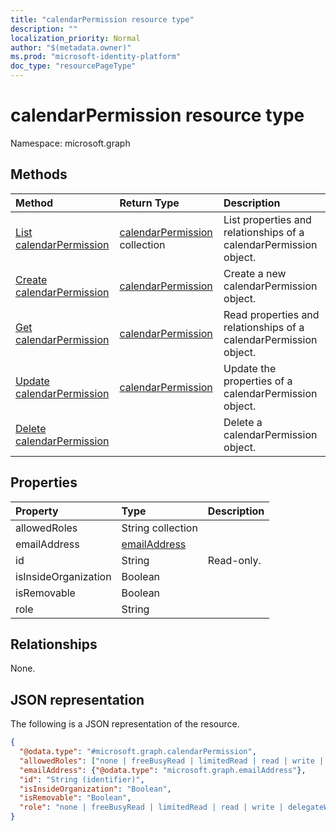 ```yaml
---
title: "calendarPermission resource type"
description: ""
localization_priority: Normal
author: "$(metadata.owner)"
ms.prod: "microsoft-identity-platform"
doc_type: "resourcePageType"
---
```


# calendarPermission resource type

Namespace: microsoft.graph

## Methods

| Method                                                           | Return Type                                            | Description                                                       |
| :--------------------------------------------------------------- | :----------------------------------------------------- | :---------------------------------------------------------------- |
| [List calendarPermission](../api/calendarpermission-list.md)     | [calendarPermission](calendarPermission.md) collection | List properties and relationships of a calendarPermission object. |
| [Create calendarPermission](../api/calendarpermission-create.md) | [calendarPermission](calendarPermission.md)            | Create a new calendarPermission object.                           |
| [Get calendarPermission](../api/calendarpermission-get.md)       | [calendarPermission](calendarPermission.md)            | Read properties and relationships of a calendarPermission object. |
| [Update calendarPermission](../api/calendarpermission-update.md) | [calendarPermission](calendarPermission.md)            | Update the properties of a calendarPermission object.             |
| [Delete calendarPermission](../api/calendarpermission-delete.md) |                                                        | Delete a calendarPermission object.                               |

## Properties

| Property             | Type                                         | Description |
| :------------------- | :------------------------------------------- | :---------- |
| allowedRoles         | String collection                            |             |
| emailAddress         | [emailAddress](../resources/emailaddress.md) |             |
| id                   | String                                       | Read-only.  |
| isInsideOrganization | Boolean                                      |             |
| isRemovable          | Boolean                                      |             |
| role                 | String                                       |             |

## Relationships

None.

## JSON representation

The following is a JSON representation of the resource.

<!-- {
  "blockType": "resource",
  "keyProperty": "id",
  "@odata.type": "microsoft.graph.calendarPermission",
  "baseType": "microsoft.graph.entity",
  "openType": False
}
-->

```json
{
  "@odata.type": "#microsoft.graph.calendarPermission",
  "allowedRoles": ["none | freeBusyRead | limitedRead | read | write | delegateWithoutPrivateEventAccess | delegateWithPrivateEventAccess | custom"],
  "emailAddress": {"@odata.type": "microsoft.graph.emailAddress"},
  "id": "String (identifier)",
  "isInsideOrganization": "Boolean",
  "isRemovable": "Boolean",
  "role": "none | freeBusyRead | limitedRead | read | write | delegateWithoutPrivateEventAccess | delegateWithPrivateEventAccess | custom"
}
```
